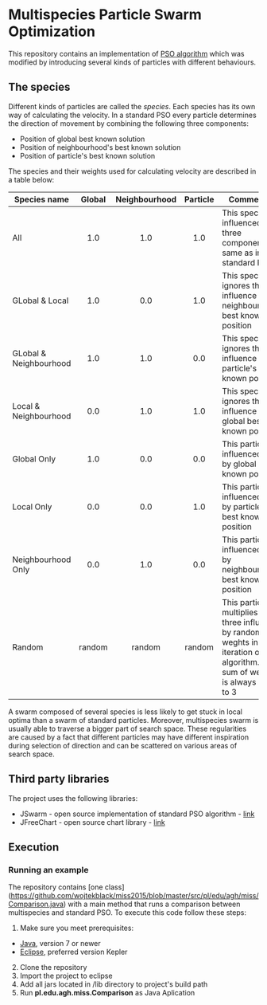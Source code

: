 # Multispecies Particle Swarm Optimization
This repository contains an implementation of [PSO algorithm](https://en.wikipedia.org/wiki/Particle_swarm_optimization) which was modified by introducing several kinds of particles with different behaviours.

## The species
Different kinds of particles are called the *species*. Each species has its own way of calculating the velocity. In a standard PSO every particle determines the direction of movement by combining the following three components:
- Position of global best known solution
- Position of neighbourhood's best known solution
- Position of particle's best known solution

The species and their weights used for calculating velocity are described in a table below:

| Species name | Global | Neighbourhood | Particle | Commentary |
| ------------ | :----: | :-----------: | :------: | ---------- |
| All | 1.0 | 1.0 | 1.0 | This species is influenced by all three components, the same as in the standard PSO |
| GLobal & Local | 1.0 | 0.0 | 1.0 | This species ignores the influence of neighbourhood's best known position |
| GLobal & Neighbourhood | 1.0 | 1.0 | 0.0 | This species ignores the influence of particle's best known position |
| Local & Neighbourhood | 0.0 | 1.0 | 1.0 | This species ignores the influence of global best known position |
| Global Only | 1.0 | 0.0 | 0.0 | This particle is influenced only by global best known position |
| Local Only | 0.0 | 0.0 | 1.0 | This particle is influenced only by particle's best known position |
| Neighbourhood Only | 0.0 | 1.0 | 0.0 | This particle is influenced only by neighbourhood's best known position |
| Random | random | random | random | This particle multiplies all three influences by random weghts in every iteration of the algorithm. The sum of weights is always equal to 3 |

A swarm composed of several species is less likely to get stuck in local optima than a swarm of standard particles. Moreover, multispecies swarm is usually able to traverse a bigger part of search space. These regularities are caused by a fact that different particles may have different inspiration during selection of direction and can be scattered on various areas of search space.

## Third party libraries
The project uses the following libraries:
* JSwarm - open source implementation of standard PSO algorithm - [link](http://jswarm-pso.sourceforge.net/)
* JFreeChart - open source chart library - [link](http://www.jfree.org/jfreechart/)

## Execution

### Running an example
The repository contains [one class] (https://github.com/wojtekblack/miss2015/blob/master/src/pl/edu/agh/miss/Comparison.java) with a main method that runs a comparison between multispecies and standard PSO. To execute this code follow these steps:

1. Make sure you meet prerequisites:
  * [Java](https://www.java.com), version 7 or newer
  * [Eclipse](https://eclipse.org/), preferred version Kepler
2. Clone the repository
3. Import the project to eclipse
4. Add all jars located in /lib directory to project's build path
5. Run **pl.edu.agh.miss.Comparison** as Java Aplication

